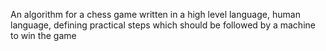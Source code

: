 An algorithm for a chess game written in a high level language, human language, defining practical steps which should be followed by a machine to win the game

